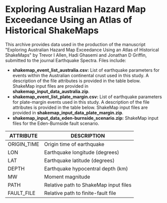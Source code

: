 # Exploring Australian Hazard Map Exceedance Using an Atlas of Historical ShakeMaps

This archive provides data used in the production of the manuscript "Exploring Australian Hazard Map Exceedance Using an Atlas of Historical ShakeMaps" by Trevor I Allen, Hadi Ghasemi and Jonathan D Griffin, submitted to the journal Earthquake Spectra.  Files include:

- **shakemap_event_list_australia.csv:** List of earthquake parameters for events within the Australian continental crust used in this study. A description of the file attributes is provided in the table below. ShakeMap input files are provided in **shakemap_input_data_australia.zip**.
- **shakemap_event_list_plate_margin.csv:** List of earthquake parameters for plate-margin events used in this study. A description of the file attributes is provided in the table below. ShakeMap input files are provided in **shakemap_input_data_plate_margin.zip**.
- **shakemap_input_data_eden-burnside_scenario.zip:** ShakeMap input files for the Eden-Burnside fault scenario.

| ATTRIBUTE | DESCRIPTION |
| --------- | ----------- |
| ORIGIN_TIME | Origin time of earthquake |
| LON | Earthquake longitude (degrees) |
| LAT | Earthquake latitude (degrees) |
| DEPTH | Earthquake hypocentral depth (km) |
| MW | Moment magnitude |
| PATH | Relative path to ShakeMap input files |
| FAULT_FILE | Relative path to finite-fault file |
